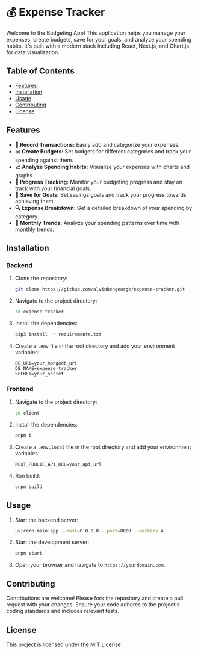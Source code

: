 # 💰 Expense Tracker

Welcome to the Budgeting App! This application helps you manage your expenses, create budgets, save for your goals, and analyze your spending habits. It's built with a modern stack including React, Next.js, and Chart.js for data visualization.

## Table of Contents
- [Features](#features)
- [Installation](#installation)
- [Usage](#usage)
- [Contributing](#contributing)
- [License](#license)

## Features

- **💸 Record Transactions:** Easily add and categorize your expenses.
- **📊 Create Budgets:** Set budgets for different categories and track your spending against them.
- **📈 Analyze Spending Habits:** Visualize your expenses with charts and graphs.
- **📅 Progress Tracking:** Monitor your budgeting progress and stay on track with your financial goals.
- **🎯 Save for Goals:** Set savings goals and track your progress towards achieving them.
- **🔍 Expense Breakdown:** Get a detailed breakdown of your spending by category.
- **📆 Monthly Trends:** Analyze your spending patterns over time with monthly trends.

## Installation

### Backend

1. Clone the repository:
    ```bash
    git clone https://github.com/alvinbengeorge/expense-tracker.git
    ```
2. Navigate to the project directory:
    ```bash
    cd expense-tracker
    ```
3. Install the dependencies:
    ```bash
    pip3 install -r requirements.txt
    ```
4. Create a `.env` file in the root directory and add your environment variables:
    ```env
    DB_URI=your_mongodb_uri
    DB_NAME=expense-tracker
    SECRET=your_secret
    ```

### Frontend

1. Navigate to the project directory:
    ```bash
    cd client
    ```
2. Install the dependencies:
    ```bash
    pnpm i
    ```
3. Create a `.env.local` file in the root directory and add your environment variables:
    ```env
    NEXT_PUBLIC_API_URL=your_api_url
    ```
4. Run build:
    ```bash
    pnpm build
    ```

## Usage

1. Start the backend server:
    ```bash
    uvicorn main:app --host=0.0.0.0 --port=8000 --workers 4
    ```
2. Start the development server:
    ```bash
    pnpm start 
    ```
3. Open your browser and navigate to `https://yourdomain.com`.

## Contributing

Contributions are welcome! Please fork the repository and create a pull request with your changes. Ensure your code adheres to the project's coding standards and includes relevant tests.

## License

This project is licensed under the MIT License
